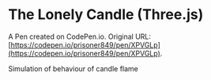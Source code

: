 # The Lonely Candle (Three.js)

A Pen created on CodePen.io. Original URL: [https://codepen.io/prisoner849/pen/XPVGLp](https://codepen.io/prisoner849/pen/XPVGLp).

Simulation of behaviour of candle flame